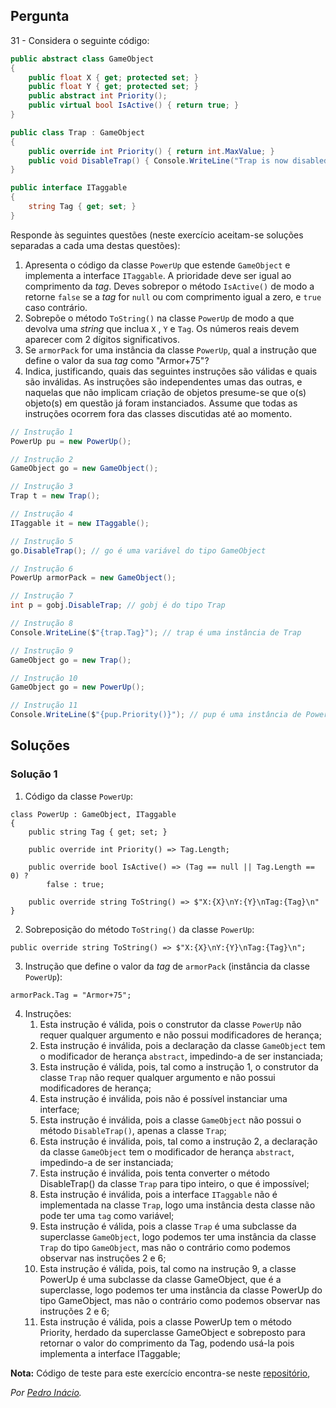 ## Pergunta

31 - Considera o seguinte código:

```cs
public abstract class GameObject
{
    public float X { get; protected set; }
    public float Y { get; protected set; }
    public abstract int Priority();
    public virtual bool IsActive() { return true; }
}
```

```cs
public class Trap : GameObject
{
    public override int Priority() { return int.MaxValue; }
    public void DisableTrap() { Console.WriteLine("Trap is now disabled."); }
}
```

```cs
public interface ITaggable
{
    string Tag { get; set; }
}
```

Responde às seguintes questões (neste exercício aceitam-se soluções separadas
a cada uma destas questões):

1. Apresenta o código da classe `PowerUp` que estende `GameObject` e implementa
   a interface `ITaggable`. A prioridade deve ser igual ao comprimento da
   *tag*. Deves sobrepor o método `IsActive()` de modo a retorne `false` se a
   *tag* for `null` ou com comprimento igual a zero, e `true` caso contrário.
2. Sobrepõe o método `ToString()` na classe `PowerUp` de modo a que devolva uma
   *string* que inclua `X` , `Y` e `Tag`. Os números reais devem aparecer com 2
   dígitos significativos.
3. Se `armorPack` for uma instância da classe `PowerUp`, qual a instrução que
   define o valor da sua *tag* como "Armor+75"?
4. Indica, justificando, quais das seguintes instruções são válidas e quais são
   inválidas. As instruções são independentes umas das outras, e naquelas que
   não implicam criação de objetos presume-se que o(s) objeto(s) em questão já
   foram instanciados. Assume que todas as instruções ocorrem fora das classes
   discutidas até ao momento.

```cs
// Instrução 1
PowerUp pu = new PowerUp();
```

```cs
// Instrução 2
GameObject go = new GameObject();
```

```cs
// Instrução 3
Trap t = new Trap();
```

```cs
// Instrução 4
ITaggable it = new ITaggable();
```

```cs
// Instrução 5
go.DisableTrap(); // go é uma variável do tipo GameObject
```

```cs
// Instrução 6
PowerUp armorPack = new GameObject();
```

```cs
// Instrução 7
int p = gobj.DisableTrap; // gobj é do tipo Trap
```

```cs
// Instrução 8
Console.WriteLine($"{trap.Tag}"); // trap é uma instância de Trap
```

```cs
// Instrução 9
GameObject go = new Trap();
```

```cs
// Instrução 10
GameObject go = new PowerUp();
```

```cs
// Instrução 11
Console.WriteLine($"{pup.Priority()}"); // pup é uma instância de PowerUp
```

## Soluções

### Solução 1


1. Código da classe `PowerUp`:
```
class PowerUp : GameObject, ITaggable
{
    public string Tag { get; set; }

    public override int Priority() => Tag.Length;

    public override bool IsActive() => (Tag == null || Tag.Length == 0) ?
        false : true;

    public override string ToString() => $"X:{X}\nY:{Y}\nTag:{Tag}\n"
}
```
2. Sobreposição do método `ToString()` da classe `PowerUp`:
```
public override string ToString() => $"X:{X}\nY:{Y}\nTag:{Tag}\n";
```
3. Instrução que define o valor da *tag* de `armorPack` (instância da classe
 `PowerUp`):
```
armorPack.Tag = "Armor+75";
```
4. Instruções:
   1. Esta instrução é válida, pois o construtor da classe
   `PowerUp` não requer qualquer argumento e não possui modificadores de
   herança;
   2. Esta instrução  é inválida, pois a declaração da classe
   `GameObject` tem o modificador de herança `abstract`, impedindo-a de ser
   instanciada;
   3. Esta instrução é válida, pois, tal como a instrução 1, o
   construtor da classe `Trap` não requer qualquer argumento e não possui
   modificadores de herança;
   4. Esta instrução é inválida, pois não é possível instanciar
   uma interface;
   5. Esta instrução é inválida, pois a classe `GameObject`
   não possui o método `DisableTrap()`, apenas a  classe `Trap`;
   6. Esta instrução é inválida, pois, tal como a instrução 2,
   a declaração da classe `GameObject` tem o modificador de herança `abstract`,
   impedindo-a de ser instanciada;
   7. Esta instrução é inválida, pois tenta converter o método DisableTrap()
   da classe `Trap` para tipo inteiro, o que é impossível;
   8. Esta instrução é inválida, pois a interface `ITaggable` não é
   implementada na classe `Trap`, logo uma instância desta classe não pode ter
   uma `tag` como variável;
   9.  Esta instrução é válida, pois a classe `Trap` é uma subclasse da
   superclasse `GameObject`, logo podemos ter uma instância da classe `Trap`
   do tipo `GameObject`, mas não o contrário como podemos observar nas
   instruções 2 e 6;
   10.  Esta instrução é válida, pois, tal como na instrução 9, a classe PowerUp
   é uma subclasse da classe GameObject, que é a superclasse, logo podemos ter
   uma instância da classe PowerUp do tipo GameObject, mas não o contrário como
   podemos observar nas instruções 2 e 6;
   11.  Esta instrução é válida, pois a classe PowerUp tem o método Priority,
   herdado da superclasse GameObject e sobreposto para retornar o valor do
   comprimento da Tag, podendo usá-la pois implementa a interface ITaggable;

**Nota:** Código de teste para este exercício encontra-se neste [repositório](https://github.com/PmaiWoW/GitHub-Exercises), 

*Por [Pedro Inácio](https://github.com/PmaiWoW).*